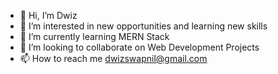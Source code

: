 - 👋 Hi, I’m Dwiz
- 👀 I’m interested in new opportunities and learning new skills
- 🌱 I’m currently learning MERN Stack
- 💞️ I’m looking to collaborate on Web Development Projects
- 📫 How to reach me dwizswapnil@gmail.com


<!---
dwizswapnil/dwizswapnil is a ✨ special ✨ repository because its `README.md` (this file) appears on your GitHub profile.
You can click the Preview link to take a look at your changes.
--->
